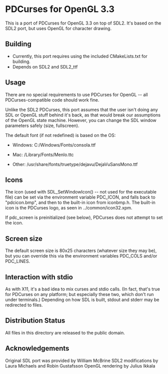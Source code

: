 PDCurses for OpenGL 3.3
=======================

This is a port of PDCurses for OpenGL 3.3 on top of SDL2. It's based on the
SDL2 port, but uses OpenGL for character drawing.


Building
--------

- Currently, this port requires using the included CMakeLists.txt for building.
- Depends on SDL2 and SDL2_ttf


Usage
-----

There are no special requirements to use PDCurses for OpenGL -- all
PDCurses-compatible code should work fine.

Unlike the SDL2 PDCurses, this port assumes that the user isn't doing any SDL
or OpenGL stuff behind it's back, as that would break our assumptions of the
OpenGL state machine. However, you can change the SDL window parameters safely
(size, fullscreen).

The default font (if not redefined) is based on the OS:

- Windows: C:/Windows/Fonts/consola.ttf

- Mac: /Library/Fonts/Menlo.ttc

- Other: /usr/share/fonts/truetype/dejavu/DejaVuSansMono.ttf

Icons
-----

The icon (used with SDL_SetWindowIcon() -- not used for the executable
file) can be set via the environment variable PDC_ICON, and falls back
to "pdcicon.bmp", and then to the built-in icon from iconbmp.h. The
built-in icon is the PDCurses logo, as seen in ../common/icon32.xpm.

If pdc_screen is preinitialized (see below), PDCurses does not attempt
to set the icon.

Screen size
-----------

The default screen size is 80x25 characters (whatever size they may be),
but you can override this via the environment variables PDC_COLS and/or
PDC_LINES.


Interaction with stdio
----------------------

As with X11, it's a bad idea to mix curses and stdio calls. (In fact,
that's true for PDCurses on any platform; but especially these two,
which don't run under terminals.) Depending on how SDL is built, stdout
and stderr may be redirected to files.


Distribution Status
-------------------

All files in this directory are released to the public domain.


Acknowledgements
----------------

Original SDL port was provided by William McBrine
SDL2 modifications by Laura Michaels and Robin Gustafsson
OpenGL rendering by Julius Ikkala
